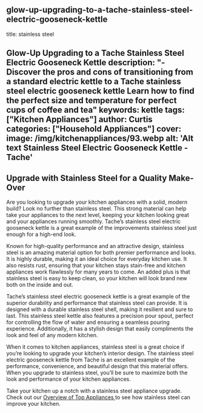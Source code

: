 
glow-up-upgrading-to-a-tache-stainless-steel-electric-gooseneck-kettle
---
title: stainless steel

Glow-Up Upgrading to a Tache Stainless Steel Electric Gooseneck Kettle
description: "- Discover the pros and cons of transitioning from a standard electric kettle to a Tache stainless steel electric gooseneck kettle Learn how to find the perfect size and temperature for perfect cups of coffee and tea"
keywords: kettle
tags: ["Kitchen Appliances"]
author: Curtis
categories: ["Household Appliances"]
cover: 
 image: /img/kitchenappliances/93.webp
 alt: 'Alt text Stainless Steel Electric Gooseneck Kettle - Tache'
---
## Upgrade with Stainless Steel for a Quality Make-Over

Are you looking to upgrade your kitchen appliances with a solid, modern build? Look no further than stainless steel. This strong material can help take your appliances to the next level, keeping your kitchen looking great and your appliances running smoothly. Tache’s stainless steel electric gooseneck kettle is a great example of the improvements stainless steel just enough for a high-end look.

Known for high-quality performance and an attractive design, stainless steel is an amazing material option for both premier performance and looks. It is highly durable, making it an ideal choice for everyday kitchen use. It also resists rust, ensuring that your kitchen stays stain-free and kitchen appliances work flawlessly for many years to come. An added plus is that stainless steel is easy to keep clean, so your kitchen will look brand new both on the inside and out.

Tache’s stainless steel electric gooseneck kettle is a great example of the superior durability and performance that stainless steel can provide. It is designed with a durable stainless steel shell, making it resilient and sure to last. This stainless steel kettle also features a precision pour spout, perfect for controlling the flow of water and ensuring a seamless pouring experience. Additionally, it has a stylish design that easily compliments the look and feel of any modern kitchen.

When it comes to kitchen appliances, stainless steel is a great choice if you’re looking to upgrade your kitchen’s interior design. The stainless steel electric gooseneck kettle from Tache is an excellent example of the performance, convenience, and beautiful design that this material offers. When you upgrade to stainless steel, you’ll be sure to maximize both the look and performance of your kitchen appliances. 

Take your kitchen up a notch with a stainless steel appliance upgrade. Check out our [Overview of Top Appliances ](./pages/appliance-overview) to see how stainless steel can improve your kitchen.
